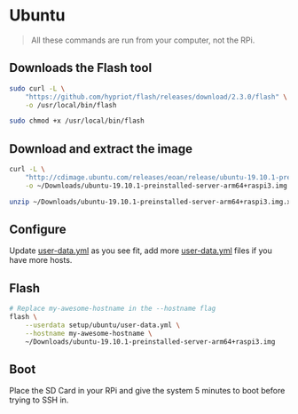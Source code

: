 # Ubuntu

> All these commands are run from your computer, not the RPi.

## Downloads the Flash tool

```bash
sudo curl -L \
    "https://github.com/hypriot/flash/releases/download/2.3.0/flash" \
    -o /usr/local/bin/flash

sudo chmod +x /usr/local/bin/flash
```

## Download and extract the image

```bash
curl -L \
    "http://cdimage.ubuntu.com/releases/eoan/release/ubuntu-19.10.1-preinstalled-server-arm64+raspi3.img.xz" \
    -o ~/Downloads/ubuntu-19.10.1-preinstalled-server-arm64+raspi3.img.xz

unzip ~/Downloads/ubuntu-19.10.1-preinstalled-server-arm64+raspi3.img.xz -d ~/Downloads/
```

## Configure

Update [user-data.yml](../setup/ubuntu/user-data.yml) as you see fit, add more [user-data.yml](../setup/ubuntu/user-data.yml) files if you have more hosts.

## Flash

```bash
# Replace my-awesome-hostname in the --hostname flag
flash \
    --userdata setup/ubuntu/user-data.yml \
    --hostname my-awesome-hostname \
    ~/Downloads/ubuntu-19.10.1-preinstalled-server-arm64+raspi3.img
```

## Boot

Place the SD Card in your RPi and give the system 5 minutes to boot before trying to SSH in.
